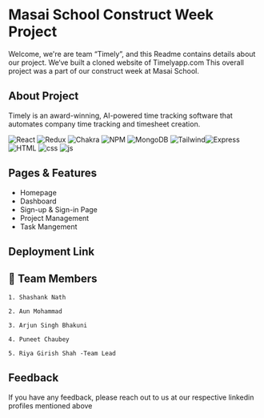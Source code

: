 # Masai School Construct Week Project

Welcome, we're are team “Timely”, and this Readme contains details about our project. We‘ve built a cloned website of Timelyapp.com  This overall project was a part of our construct week at Masai School.


## About Project
 Timely is an award-winning, AI-powered time tracking software that automates company time tracking and timesheet creation.
<br />

![React](https://img.shields.io/badge/react-%2320232a.svg?style=for-the-badge&logo=react&logoColor=%2361DAFB) ![Redux](https://img.shields.io/badge/redux-%23593d88.svg?style=for-the-badge&logo=redux&logoColor=white) ![Chakra](https://img.shields.io/badge/chakra-%234ED1C5.svg?style=for-the-badge&logo=chakraui&logoColor=white) ![NPM](https://img.shields.io/badge/NPM-%23000000.svg?style=for-the-badge&logo=npm&logoColor=white) ![MongoDB](https://img.shields.io/badge/MongoDB-%234ED1C5.svg?style=for-the-badge&logo=mongodb&logoColor=white)
![Tailwind](https://img.shields.io/badge/Tailwind-%234ED1C5.svg?style=for-the-badge&logo=Tailwind)![Express](https://img.shields.io/badge/express-%2320232a.svg?style=for-the-badge&logo=express&logoColor=%2361DAFB)
![HTML](https://img.shields.io/badge/html-%2320232a.svg?style=for-the-badge&logo=HTML&logoColor=%2361DAFB)
![css](https://img.shields.io/badge/CSS-%2320232a.svg?style=for-the-badge&logo=CSS&logoColor=%2361DAFB)
![js](https://img.shields.io/badge/JS-%2320232a.svg?style=for-the-badge&logo=CSS&logoColor=%2361DAFB)

## Pages & Features

- Homepage
- Dashboard
- Sign-up & Sign-in Page
- Project Management
- Task Mangement



## Deployment Link



## 🔗 Team Members
    1. Shashank Nath

    2. Aun Mohammad

    3. Arjun Singh Bhakuni

    4. Puneet Chaubey

    5. Riya Girish Shah -Team Lead


 
## Feedback

If you have any feedback, please reach out to us at our respective linkedin profiles mentioned above




